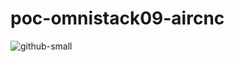 # poc-omnistack09-aircnc
![github-small](https://user-images.githubusercontent.com/70285547/92416023-ea035580-f131-11ea-91cc-e3655b24a118.png)
